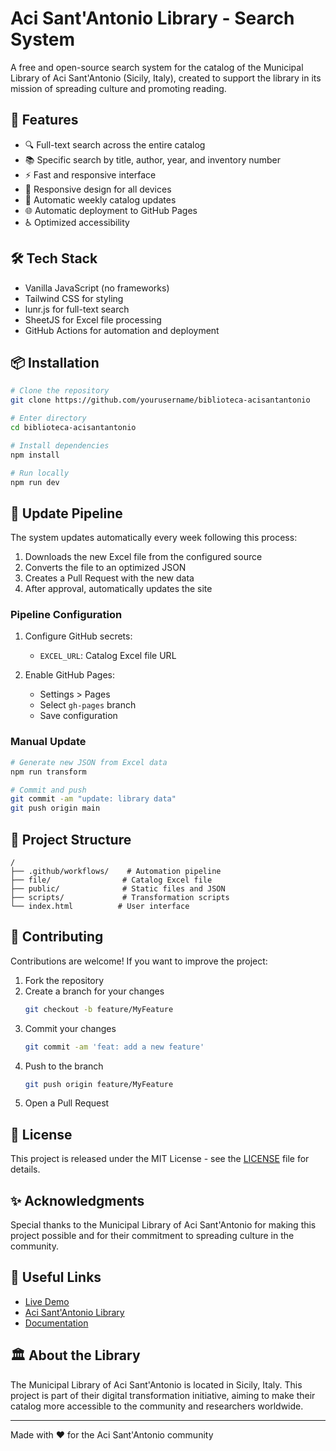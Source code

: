 # Aci Sant'Antonio Library - Search System

A free and open-source search system for the catalog of the Municipal Library of Aci Sant'Antonio (Sicily, Italy), created to support the library in its mission of spreading culture and promoting reading.

## 🌟 Features

- 🔍 Full-text search across the entire catalog
- 📚 Specific search by title, author, year, and inventory number
- ⚡ Fast and responsive interface
- 📱 Responsive design for all devices
- 🔄 Automatic weekly catalog updates
- 🌐 Automatic deployment to GitHub Pages
- ♿ Optimized accessibility

## 🛠 Tech Stack

- Vanilla JavaScript (no frameworks)
- Tailwind CSS for styling
- lunr.js for full-text search
- SheetJS for Excel file processing
- GitHub Actions for automation and deployment

## 📦 Installation

```bash
# Clone the repository
git clone https://github.com/yourusername/biblioteca-acisantantonio

# Enter directory
cd biblioteca-acisantantonio

# Install dependencies
npm install

# Run locally
npm run dev
```

## 🔄 Update Pipeline

The system updates automatically every week following this process:

1. Downloads the new Excel file from the configured source
2. Converts the file to an optimized JSON
3. Creates a Pull Request with the new data
4. After approval, automatically updates the site

### Pipeline Configuration

1. Configure GitHub secrets:
    - `EXCEL_URL`: Catalog Excel file URL

2. Enable GitHub Pages:
    - Settings > Pages
    - Select `gh-pages` branch
    - Save configuration

### Manual Update

```bash
# Generate new JSON from Excel data
npm run transform

# Commit and push
git commit -am "update: library data"
git push origin main
```

## 📁 Project Structure

```
/
├── .github/workflows/    # Automation pipeline
├── file/                # Catalog Excel file
├── public/              # Static files and JSON
├── scripts/             # Transformation scripts
└── index.html          # User interface
```

## 🤝 Contributing

Contributions are welcome! If you want to improve the project:

1. Fork the repository
2. Create a branch for your changes
   ```bash
   git checkout -b feature/MyFeature
   ```
3. Commit your changes
   ```bash
   git commit -am 'feat: add a new feature'
   ```
4. Push to the branch
   ```bash
   git push origin feature/MyFeature
   ```
5. Open a Pull Request

## 📄 License

This project is released under the MIT License - see the [LICENSE](LICENSE) file for details.

## ✨ Acknowledgments

Special thanks to the Municipal Library of Aci Sant'Antonio for making this project possible and for their commitment to spreading culture in the community.

## 🔗 Useful Links

- [Live Demo](https://yourusername.github.io/biblioteca-acisantantonio)
- [Aci Sant'Antonio Library](https://www.comune.acisantantonio.ct.it/biblioteca)
- [Documentation](https://github.com/yourusername/biblioteca-acisantantonio/wiki)

## 🏛 About the Library

The Municipal Library of Aci Sant'Antonio is located in Sicily, Italy. This project is part of their digital transformation initiative, aiming to make their catalog more accessible to the community and researchers worldwide.

---

Made with ❤️ for the Aci Sant'Antonio community
